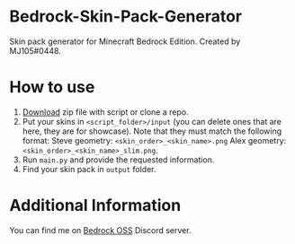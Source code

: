 # Bedrock-Skin-Pack-Generator

Skin pack generator for Minecraft Bedrock Edition.
Created by MJ105#0448.

# How to use

1. [Download](https://github.com/MedicalJewel105/bedrock-skin-pack-generator/releases) zip file with script or clone a repo.
2. Put your skins in `<script_folder>/input` (you can delete ones that are here, they are for showcase). Note that they must match the following format:
Steve geometry: `<skin_order>_<skin_name>.png`
Alex geometry: `<skin_order>_<skin_name>_slim.png`.
3. Run `main.py` and provide the requested information.
4. Find your skin pack in `output` folder.

# Additional Information

You can find me on [Bedrock OSS](https://discord.gg/XjV87YN) Discord server.
